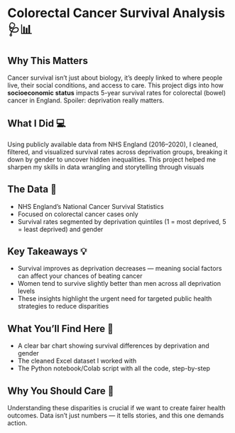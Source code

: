 # Colorectal Cancer Survival Analysis 🩺📊

## Why This Matters  
Cancer survival isn’t just about biology, it’s deeply linked to where people live, their social conditions, and access to care. This project digs into how **socioeconomic status** impacts 5-year survival rates for colorectal (bowel) cancer in England. Spoiler: deprivation really matters.

## What I Did 💻  
Using publicly available data from NHS England (2016–2020), I cleaned, filtered, and visualized survival rates across deprivation groups, breaking it down by gender to uncover hidden inequalities. This project helped me sharpen my skills in data wrangling and storytelling through visuals

## The Data 📂  
- NHS England’s National Cancer Survival Statistics 
- Focused on colorectal cancer cases only
- Survival rates segmented by deprivation quintiles (1 = most deprived, 5 = least deprived) and gender 

## Key Takeaways 💡  
- Survival improves as deprivation decreases — meaning social factors can affect your chances of beating cancer
- Women tend to survive slightly better than men across all deprivation levels  
- These insights highlight the urgent need for targeted public health strategies to reduce disparities

## What You’ll Find Here 📁  
- A clear bar chart showing survival differences by deprivation and gender 
- The cleaned Excel dataset I worked with 
- The Python notebook/Colab script with all the code, step-by-step 

## Why You Should Care 💬  
Understanding these disparities is crucial if we want to create fairer health outcomes. Data isn’t just numbers — it tells stories, and this one demands action.
